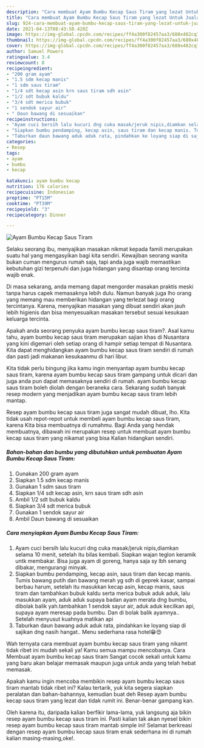 ```yaml
---
description: "Cara membuat Ayam Bumbu Kecap Saus Tiram yang lezat Untuk Jualan"
title: "Cara membuat Ayam Bumbu Kecap Saus Tiram yang lezat Untuk Jualan"
slug: 924-cara-membuat-ayam-bumbu-kecap-saus-tiram-yang-lezat-untuk-jualan
date: 2021-04-13T08:43:50.420Z
image: https://img-global.cpcdn.com/recipes/ff4a300f82457aa3/680x482cq70/ayam-bumbu-kecap-saus-tiram-foto-resep-utama.jpg
thumbnail: https://img-global.cpcdn.com/recipes/ff4a300f82457aa3/680x482cq70/ayam-bumbu-kecap-saus-tiram-foto-resep-utama.jpg
cover: https://img-global.cpcdn.com/recipes/ff4a300f82457aa3/680x482cq70/ayam-bumbu-kecap-saus-tiram-foto-resep-utama.jpg
author: Samuel Powers
ratingvalue: 3.4
reviewcount: 8
recipeingredient:
- "200 gram ayam"
- "1.5 sdm kecap manis"
- "1 sdm saus tiram"
- "1/4 sdt kecap asin krn saus tiram sdh asin"
- "1/2 sdt bubuk kaldu"
- "3/4 sdt merica bubuk"
- "1 sendok sayur air"
- " Daun bawang di sesuaikan"
recipeinstructions:
- "Ayam cuci bersih lalu kucuri dng cuka masak/jeruk nipis,diamkan selama 10 menit, setelah itu bilas kembali. Siapkan wajan teglon keramik untk membakar. Bisa juga ayam di goreng, hanya saja sy lbh senang dibakar, mengurangi minyak."
- "Siapkan bumbu pendamping, kecap asin, saus tiram dan kecap manis. Tumis bawang putih dan bawang merah yg sdh di geprek kasar, sampai berbau harum, setelah itu masukkan kecap asin, kecap manis, saus tiram dan tambahkan bubuk kaldu serta merica bubuk aduk aduk, lalu masukkan ayam, aduk aduk supaya badan ayam merata dng bumbu, dibolak balik yah.tambahkan 1 sendok sayur air, aduk aduk kecilkan api, supaya ayam meresap pada bumbu. Dan di bolak balik ayamnya.. Setelah menyusut kuahnya matikan api"
- "Taburkan daun bawang aduk aduk rata, pindahkan ke loyang siap di sajikan dng nasih hangat.. Menu sederhana rasa hotel😁😍"
categories:
- Resep
tags:
- ayam
- bumbu
- kecap

katakunci: ayam bumbu kecap 
nutrition: 176 calories
recipecuisine: Indonesian
preptime: "PT15M"
cooktime: "PT39M"
recipeyield: "3"
recipecategory: Dinner

---
```



![Ayam Bumbu Kecap Saus Tiram](https://img-global.cpcdn.com/recipes/ff4a300f82457aa3/680x482cq70/ayam-bumbu-kecap-saus-tiram-foto-resep-utama.jpg)

Selaku seorang ibu, menyajikan masakan nikmat kepada famili merupakan suatu hal yang mengasyikan bagi kita sendiri. Kewajiban seorang  wanita bukan cuman mengurus rumah saja, tapi anda juga wajib memastikan kebutuhan gizi terpenuhi dan juga hidangan yang disantap orang tercinta wajib enak.

Di masa  sekarang, anda memang dapat mengorder masakan praktis meski tanpa harus capek memasaknya lebih dulu. Namun banyak juga lho orang yang memang mau memberikan hidangan yang terlezat bagi orang tercintanya. Karena, menyajikan masakan yang dibuat sendiri akan jauh lebih higienis dan bisa menyesuaikan masakan tersebut sesuai kesukaan keluarga tercinta. 



Apakah anda seorang penyuka ayam bumbu kecap saus tiram?. Asal kamu tahu, ayam bumbu kecap saus tiram merupakan sajian khas di Nusantara yang kini digemari oleh setiap orang di hampir setiap tempat di Nusantara. Kita dapat menghidangkan ayam bumbu kecap saus tiram sendiri di rumah dan pasti jadi makanan kesukaanmu di hari libur.

Kita tidak perlu bingung jika kamu ingin menyantap ayam bumbu kecap saus tiram, karena ayam bumbu kecap saus tiram gampang untuk dicari dan juga anda pun dapat memasaknya sendiri di rumah. ayam bumbu kecap saus tiram boleh diolah dengan beraneka cara. Sekarang sudah banyak resep modern yang menjadikan ayam bumbu kecap saus tiram lebih mantap.

Resep ayam bumbu kecap saus tiram juga sangat mudah dibuat, lho. Kita tidak usah repot-repot untuk membeli ayam bumbu kecap saus tiram, karena Kita bisa membuatnya di rumahmu. Bagi Anda yang hendak membuatnya, dibawah ini merupakan resep untuk membuat ayam bumbu kecap saus tiram yang nikamat yang bisa Kalian hidangkan sendiri.

<!--inarticleads1-->

##### Bahan-bahan dan bumbu yang dibutuhkan untuk pembuatan Ayam Bumbu Kecap Saus Tiram:

1. Gunakan 200 gram ayam
1. Siapkan 1.5 sdm kecap manis
1. Gunakan 1 sdm saus tiram
1. Siapkan 1/4 sdt kecap asin, krn saus tiram sdh asin
1. Ambil 1/2 sdt bubuk kaldu
1. Siapkan 3/4 sdt merica bubuk
1. Gunakan 1 sendok sayur air
1. Ambil  Daun bawang di sesuaikan




<!--inarticleads2-->

##### Cara menyiapkan Ayam Bumbu Kecap Saus Tiram:

1. Ayam cuci bersih lalu kucuri dng cuka masak/jeruk nipis,diamkan selama 10 menit, setelah itu bilas kembali. Siapkan wajan teglon keramik untk membakar. Bisa juga ayam di goreng, hanya saja sy lbh senang dibakar, mengurangi minyak.
1. Siapkan bumbu pendamping, kecap asin, saus tiram dan kecap manis. Tumis bawang putih dan bawang merah yg sdh di geprek kasar, sampai berbau harum, setelah itu masukkan kecap asin, kecap manis, saus tiram dan tambahkan bubuk kaldu serta merica bubuk aduk aduk, lalu masukkan ayam, aduk aduk supaya badan ayam merata dng bumbu, dibolak balik yah.tambahkan 1 sendok sayur air, aduk aduk kecilkan api, supaya ayam meresap pada bumbu. Dan di bolak balik ayamnya.. Setelah menyusut kuahnya matikan api
1. Taburkan daun bawang aduk aduk rata, pindahkan ke loyang siap di sajikan dng nasih hangat.. Menu sederhana rasa hotel😁😍




Wah ternyata cara membuat ayam bumbu kecap saus tiram yang nikamt tidak ribet ini mudah sekali ya! Kamu semua mampu mencobanya. Cara Membuat ayam bumbu kecap saus tiram Sangat cocok sekali untuk kamu yang baru akan belajar memasak maupun juga untuk anda yang telah hebat memasak.

Apakah kamu ingin mencoba membikin resep ayam bumbu kecap saus tiram mantab tidak ribet ini? Kalau tertarik, yuk kita segera siapkan peralatan dan bahan-bahannya, kemudian buat deh Resep ayam bumbu kecap saus tiram yang lezat dan tidak rumit ini. Benar-benar gampang kan. 

Oleh karena itu, daripada kalian berfikir lama-lama, yuk langsung aja bikin resep ayam bumbu kecap saus tiram ini. Pasti kalian tak akan nyesel bikin resep ayam bumbu kecap saus tiram mantab simple ini! Selamat berkreasi dengan resep ayam bumbu kecap saus tiram enak sederhana ini di rumah kalian masing-masing,oke!.


